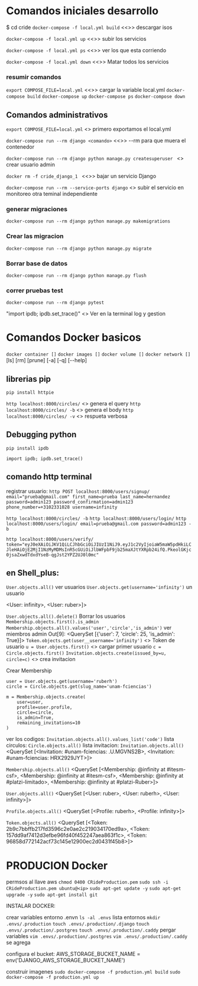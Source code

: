 # Comandos iniciales desarrollo
$ cd cride
`docker-compose -f local.yml build` <<>> descargar isos

`docker-compose -f local.yml up` <<>> subir los servicios

`docker-compose -f local.yml ps` <<>> ver los que esta corriendo

`docker-compose -f local.yml down` <<>> Matar todos los servicios 

### resumir comandos 
`export COMPOSE_FILE=local.yml` <<>> cargar la variable local.yml
`docker-compose build` 
`docker-compose up` 
`docker-compose ps` 
`docker-compose down`

## Comandos administrativos 

`export COMPOSE_FILE=local.yml` <> primero exportamos el local.yml

`docker-compose run --rm django <comando>` <<>> --rm para que muera el contenedor

`docker-compose run --rm django python manage.py createsuperuser ` <> crear usuario admin

`docker rm -f cride_django_1 `  <<>> bajar un servicio Django

`docker-compose run --rm --service-ports django` <> subir el servicio en monitoreo otra teminal independiente

### generar migraciones 
`docker-compose run --rm django python manage.py makemigrations`

### Crear las migracion
`docker-compose run --rm django python manage.py migrate`
### Borrar base de datos
`docker-compose run --rm django python manage.py flush`

### correr pruebas test

`docker-compose run --rm django pytest`

"import ipdb; ipdb.set_trace()"  <> Ver en la terminal log y gestion

# Comandos Docker basicos

`docker container []`
`docker images []`
`docker volume []`
`docker network []`
[ls]
[rm]
[prune]
[-a]
[-q]
[--help]

## librerias pip

`pip install httpie`

`http localhost:8000/circles/`  <> genera el query
`http localhost:8000/circles/ -b` <> genera el body
`http localhost:8000/circles/ -v` <> respueta verbosa


## Debugging python 
`pip install ipdb` 

`import ipdb; ipdb.set_trace()`
## comando http terminal
registrar usuario:
`http POST localhost:8000/users/signup/ email="prueba@gmail.com" first_name=prueba last_name=hernandez password=admin123 password_confirmation=admin123 phone_number=+3102331028 username=infinity`

`http localhost:8000/circles/ -b`
`http localhost:8000/users/login/`
`http localhost:8000/users/login/ email=prueba@gmail.com password=admin123 -b`

`http localhost:8000/users/verify/ token="eyJ0eXAiOiJKV1QiLCJhbGciOiJIUzI1NiJ9.eyJ1c2VyIjoiaW5maW5pdHkiLCJleHAiOjE2MjI1NzMyMDMsInR5cGUiOiJlbWFpbF9jb25maXJtYXRpb24ifQ.PkeolGKjc0jsaZxwdTdxdYseB-qgJst2YPZ2UJ0l0mc"`

## en Shell_plus:
`User.objects.all()` ver usuarios
`User.objects.get(username='infinity')`  un usuario

<User: infinity>, <User: ruber>]>

`User.objects.all().delete()` Borrar los usuarios
`Membership.objects.first().is_admin` 
`Membership.objects.all().values('user','circle','is_admin')` ver miembros admin
Out[9]: <QuerySet [{'user': 7, 'circle': 25, 'is_admin': True}]>
`Token.objects.get(user__username='infinity')` <> Token de usuario
`u = User.objects.first()` <> cargar primer usuario
`c = Circle.objects.first()`
`Invitation.objects.create(issued_by=u, circle=c)` <> crea invitacion

Crear Membership
``` 
user = User.objects.get(username='ruberh')
circle = Circle.objects.get(slug_name='unam-fciencias')

m = Membership.objects.create(
    user=user, 
    profile=user.profile, 
    circle=circle, 
    is_admin=True, 
    remaining_invitations=10
)
```
ver los codigos:
`Invitation.objects.all().values_list('code')`
lista circulos:
`Circle.objects.all()`
lista invitacion:
`Invitation.objects.all()`
<QuerySet [<Invitation: #unam-fciencias: .U.MGVNS2B>, <Invitation: #unam-fciencias: HRX2929JYT>]>

`Membership.objects.all()`
<QuerySet [<Membership: @infinity at #itesm-csf>, <Membership: @infinity at #itesm-csf>, <Membership: @infinity at #platzi-limitado>, <Membership: @infinity at #platzi-Ruber>]>

`User.objects.all()`
<QuerySet [<User: ruber>, <User: ruberh>, <User: infinity>]>

`Profile.objects.all()`
<QuerySet [<Profile: ruberh>, <Profile: infinity>]>

`Token.objects.all()`
<QuerySet [<Token: 2b9c7bbffb217fd3596c2e0ae2c219034170ed9a>, <Token: 157dd9af7412d3efbe96fd40f452247aea863f1c>, <Token: 96858d772142acf73c145e12900ec2d0431f45b8>]>



# PRODUCION Docker

permsos al llave aws
`chmod 0400 CRideProduction.pem`
`sudo ssh -i CRideProduction.pem ubuntu@<ip>`
`sudo apt-get update -y`
`sudo apt-get upgrade -y`
`sudo apt-get install git`


INSTALAR DOCKER:

crear variables entorno .envn
`ls -al .envs` lista entornos
`mkdir .envs/.production`
`touch .envs/.production/.django`
`touch .envs/.production/.postgres`
`touch .envs/.production/.caddy`
pergar variables
`vim .envs/.production/.postgres`
`vim .envs/.production/.caddy` se agrega 

configura el bucket:
AWS_STORAGE_BUCKET_NAME = env('DJANGO_AWS_STORAGE_BUCKET_NAME')


construir imagenes
`sudo docker-compose -f production.yml build`
`sudo docker-compose -f production.yml up`



